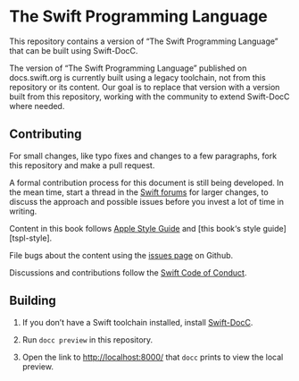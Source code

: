 # The Swift Programming Language

This repository contains a version of “The Swift Programming Language”
that can be built using Swift-DocC.

The version of “The Swift Programming Language” published on docs.swift.org
is currently built using a legacy toolchain,
not from this repository or its content.
Our goal is to replace that version with a version built from this repository,
working with the community to extend Swift-DocC where needed.

## Contributing

For small changes,
like typo fixes and changes to a few paragraphs,
fork this repository and make a pull request.

A formal contribution process for this document is still being developed.
In the mean time,
start a thread in the [Swift forums][forum] for larger changes,
to discuss the approach and possible issues
before you invest a lot of time in writing.

Content in this book follows [Apple Style Guide][asg]
and [this book‘s style guide][tspl-style].

File bugs about the content using the [issues page][bugs] on Github.

Discussions and contributions follow the [Swift Code of Conduct][conduct].

[asg]: https://help.apple.com/applestyleguide/
[bugs]: https://github.com/apple/swift-book/issues
[conduct]: https://www.swift.org/code-of-conduct
[forum]: https://forums.swift.org/c/swift-book
[tsyl-style]: /Style.md

<!-- FIXME The 'forum' link above is speculative -->

<!-- TODO Confirm that the link to TSPL's style guide works in prod -->

## Building

1. If you don’t have a Swift toolchain installed,
   install [Swift-DocC](https://github.com/apple/swift-docc).

1. Run `docc preview` in this repository.

1. Open the link to <http://localhost:8000/> that `docc` prints
   to view the local preview.
